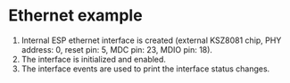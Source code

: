 # Ethernet example

1. Internal ESP ethernet interface is created (external KSZ8081 chip, PHY address: 0, reset pin: 5, MDC pin: 23, MDIO pin: 18).
2. The interface is initialized and enabled.
3. The interface events are used to print the interface status changes.
